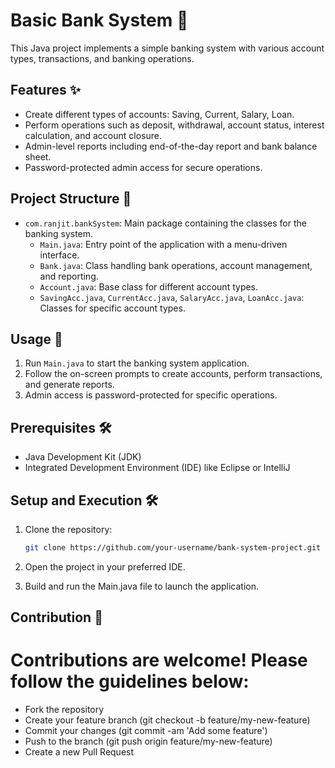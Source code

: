 # Basic Bank System 🏦
This Java project implements a simple banking system with various account types, transactions, and banking operations.

## Features ✨

- Create different types of accounts: Saving, Current, Salary, Loan.
- Perform operations such as deposit, withdrawal, account status, interest calculation, and account closure.
- Admin-level reports including end-of-the-day report and bank balance sheet.
- Password-protected admin access for secure operations.

## Project Structure 📁

- `com.ranjit.bankSystem`: Main package containing the classes for the banking system.
  - `Main.java`: Entry point of the application with a menu-driven interface.
  - `Bank.java`: Class handling bank operations, account management, and reporting.
  - `Account.java`: Base class for different account types.
  - `SavingAcc.java`, `CurrentAcc.java`, `SalaryAcc.java`, `LoanAcc.java`: Classes for specific account types.
  
## Usage 🚀

1. Run `Main.java` to start the banking system application.
2. Follow the on-screen prompts to create accounts, perform transactions, and generate reports.
3. Admin access is password-protected for specific operations.

## Prerequisites 🛠️

- Java Development Kit (JDK)
- Integrated Development Environment (IDE) like Eclipse or IntelliJ

## Setup and Execution 🛠️

1. Clone the repository:

   ```bash
   git clone https://github.com/your-username/bank-system-project.git

1. Open the project in your preferred IDE.
2. Build and run the Main.java file to launch the application.

## Contribution 🤝
# Contributions are welcome! Please follow the guidelines below:

- Fork the repository
- Create your feature branch (git checkout -b feature/my-new-feature)
- Commit your changes (git commit -am 'Add some feature')
- Push to the branch (git push origin feature/my-new-feature)
- Create a new Pull Request

